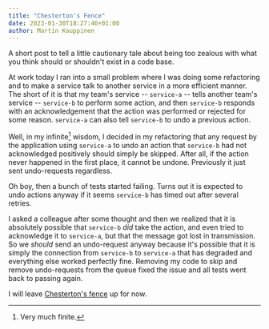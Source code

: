 ```yaml
---
title: "Chesterton's Fence"
date: 2023-01-30T18:27:46+01:00
author: Martin Kauppinen
---
```


A short post to tell a little cautionary tale about being too zealous with what
you think should or shouldn't exist in a code base.

At work today I ran into a small problem where I was doing some refactoring and
to make a service talk to another service in a more efficient manner. The short
of it is that my team's service -- `service-a` -- tells another team's service
-- `service-b` to perform some action, and then `service-b` responds with an
acknowledgement that the action was performed or rejected for some reason.
`service-a` can also tell `service-b` to undo a previous action.

Well, in my infinite[^infinite] wisdom, I decided in my refactoring that any
request by the application using `service-a` to undo an action that `service-b`
had not acknowledged positively should simply be skipped. After all, if the
action never happened in the first place, it cannot be undone. Previously it
just sent undo-requests regardless.

[^infinite]: Very much finite.

Oh boy, then a bunch of tests started failing. Turns out it is expected to undo
actions anyway if it seems `service-b` has timed out after several retries.

I asked a colleague after some thought and then we realized that it is
absolutely possible that `service-b` _did_ take the action, and even tried to
acknowledge it to `service-a`, but that the message got lost in transmission. So
we _should_ send an undo-request anyway because it's possible that it is simply
the connection from `service-b` to `service-a` that has degraded and everything
else worked perfectly fine. Removing my code to skip and remove undo-requests
from the queue fixed the issue and all tests went back to passing again.

I will leave [Chesterton's
fence](https://en.wikipedia.org/wiki/G._K._Chesterton#Chesterton's_fence) up for
now.
